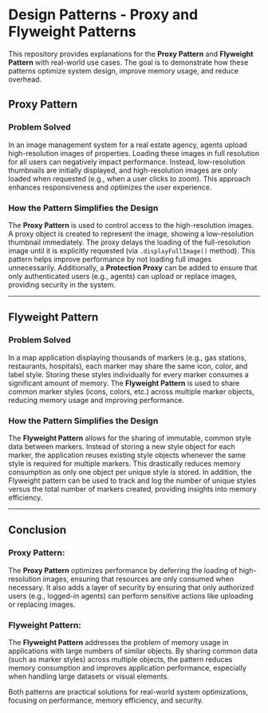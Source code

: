 # Design Patterns - Proxy and Flyweight Patterns

This repository provides explanations for the **Proxy Pattern** and **Flyweight Pattern** with real-world use cases. The goal is to demonstrate how these patterns optimize system design, improve memory usage, and reduce overhead.

## Proxy Pattern

### Problem Solved

In an image management system for a real estate agency, agents upload high-resolution images of properties. Loading these images in full resolution for all users can negatively impact performance. Instead, low-resolution thumbnails are initially displayed, and high-resolution images are only loaded when requested (e.g., when a user clicks to zoom). This approach enhances responsiveness and optimizes the user experience.

### How the Pattern Simplifies the Design

The **Proxy Pattern** is used to control access to the high-resolution images. A proxy object is created to represent the image, showing a low-resolution thumbnail immediately. The proxy delays the loading of the full-resolution image until it is explicitly requested (via `.displayFullImage()` method). This pattern helps improve performance by not loading full images unnecessarily. Additionally, a **Protection Proxy** can be added to ensure that only authenticated users (e.g., agents) can upload or replace images, providing security in the system.

---

## Flyweight Pattern

### Problem Solved

In a map application displaying thousands of markers (e.g., gas stations, restaurants, hospitals), each marker may share the same icon, color, and label style. Storing these styles individually for every marker consumes a significant amount of memory. The **Flyweight Pattern** is used to share common marker styles (icons, colors, etc.) across multiple marker objects, reducing memory usage and improving performance.

### How the Pattern Simplifies the Design

The **Flyweight Pattern** allows for the sharing of immutable, common style data between markers. Instead of storing a new style object for each marker, the application reuses existing style objects whenever the same style is required for multiple markers. This drastically reduces memory consumption as only one object per unique style is stored. In addition, the Flyweight pattern can be used to track and log the number of unique styles versus the total number of markers created, providing insights into memory efficiency.

---

## Conclusion

### Proxy Pattern:
The **Proxy Pattern** optimizes performance by deferring the loading of high-resolution images, ensuring that resources are only consumed when necessary. It also adds a layer of security by ensuring that only authorized users (e.g., logged-in agents) can perform sensitive actions like uploading or replacing images.

### Flyweight Pattern:
The **Flyweight Pattern** addresses the problem of memory usage in applications with large numbers of similar objects. By sharing common data (such as marker styles) across multiple objects, the pattern reduces memory consumption and improves application performance, especially when handling large datasets or visual elements.

Both patterns are practical solutions for real-world system optimizations, focusing on performance, memory efficiency, and security.
